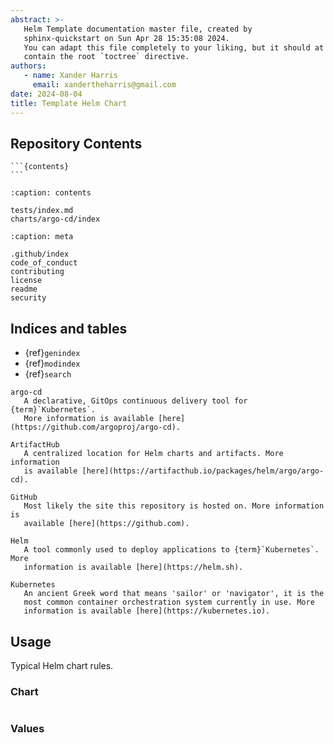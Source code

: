 ```yaml
---
abstract: >-
   Helm Template documentation master file, created by
   sphinx-quickstart on Sun Apr 28 15:35:08 2024.
   You can adapt this file completely to your liking, but it should at least
   contain the root `toctree` directive.
authors:
   - name: Xander Harris
     email: xandertheharris@gmail.com
date: 2024-08-04
title: Template Helm Chart
---
```


## Repository Contents

````{sidebar}
```{contents}
```
````

```{toctree}
:caption: contents

tests/index.md
charts/argo-cd/index
```

```{toctree}
:caption: meta

.github/index
code_of_conduct
contributing
license
readme
security
```

## Indices and tables

* {ref}`genindex`
* {ref}`modindex`
* {ref}`search`

```{glossary}
argo-cd
   A declarative, GitOps continuous delivery tool for {term}`Kubernetes`.
   More information is available [here](https://github.com/argoproj/argo-cd).

ArtifactHub
   A centralized location for Helm charts and artifacts. More information
   is available [here](https://artifacthub.io/packages/helm/argo/argo-cd).

GitHub
   Most likely the site this repository is hosted on. More information is
   available [here](https://github.com).

Helm
   A tool commonly used to deploy applications to {term}`Kubernetes`. More
   information is available [here](https://helm.sh).

Kubernetes
   An ancient Greek word that means 'sailor' or 'navigator', it is the
   most common container orchestration system currently in use. More
   information is available [here](https://kubernetes.io).
```

## Usage

Typical Helm chart rules.

### Chart

```{autoyaml} Chart.yaml
```

### Values

```{autoyaml} values.yaml
```

```{sectionauthor} Xander Harris <xandertheharris@gmail.com>
```
